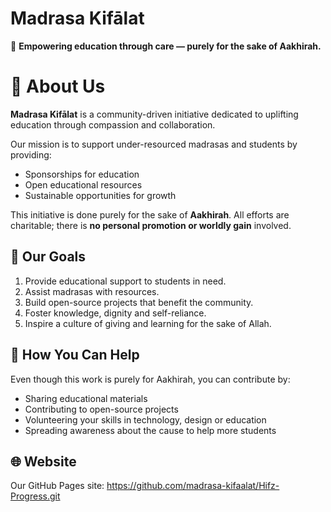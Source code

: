# Madrasa Kifālat 

🌿 **Empowering education through care — purely for the sake of Aakhirah.**


# 🌟 About Us

**Madrasa Kifālat** is a community-driven initiative dedicated to uplifting education through compassion and collaboration.

Our mission is to support under-resourced madrasas and students by providing:

- Sponsorships for education
- Open educational resources
- Sustainable opportunities for growth

This initiative is done purely for the sake of **Aakhirah**. All efforts are charitable; there is **no personal promotion or worldly gain** involved.


## 🎯 Our Goals

1. Provide educational support to students in need.  
2. Assist madrasas with resources.  
3. Build open-source projects that benefit the community.  
4. Foster knowledge, dignity and self-reliance.  
5. Inspire a culture of giving and learning for the sake of Allah.


## 🤝 How You Can Help

Even though this work is purely for Aakhirah, you can contribute by:

- Sharing educational materials  
- Contributing to open-source projects  
- Volunteering your skills in technology, design or education  
- Spreading awareness about the cause to help more students


## 🌐 Website

Our GitHub Pages site:  https://github.com/madrasa-kifaalat/Hifz-Progress.git

